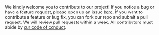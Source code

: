 We kindly welcome you to contribute to our project! If you notice a bug or have a feature request, please open up an issue [here](https://github.com/UBC-MDS/hueniverrrsity/issues). If you want to contribute a feature or bug fix, you can fork our repo and submit a pull request. We will review pull requests within a week. All contributors must abide by [our code of conduct](https://github.com/UBC-MDS/hueniverrrsity/blob/master/CODE_OF_CONDUCT.md).
